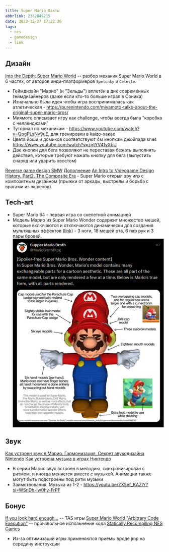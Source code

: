 ```yaml
---
title: Super Mario Факты
abbrlink: 2382849215
date: 2023-12-27 17:22:36
tags:
  - nes
  - gamedesign
  - link
---
```


## Дизайн
[Into the Depth: Super Mario World](https://eggplant.show/into-the-depths-super-mario-world-part-1) -- разбор механик Super Mario World в 6 частях, от авторов инди-платформеров `Spelunky` и `Celeste`.
- Геймдизайн "Марио" (и "Зельды") вплетён в днк современных геймдизайнеров (даже если кто-то больше играл в Соника)
- Изначально была идея чтобы игра воспринималась как атлетическая - https://purenintendo.com/miyamoto-talks-about-the-original-super-mario-bros/
- Миямото описывает игру как challenge, чтобы всегда была "коробка с челленджами"
- Туториал по механикам - https://www.youtube.com/watch?v=QpgPLsNv9uE, для тренировки в kaizo-хаках
- Цвета йоши и домиков соответствуют 4м кнопкам джойпада snes https://www.youtube.com/watch?v=zgtYV41yXbU
- Две кнопки для бега позволяют не переставая бежать выполнять действия, которые требуют нажать кнопку для бега (выпустить снаряд или ударить хвостом)

[Reverse game design SMW](https://thegamedesignforum.com/features/RD_SMW_1.html)
[Дополнение](https://habr.com/ru/companies/plarium/articles/307428/)
[An Intro to Videogame Design History. Part2. The Composite Era](https://thegamedesignforum.com/features/GDH_2.html) - Super Mario открыл эру игр с композитным дизайном (прыжки от аркады, выстрелы и борьба с врагами из экшенов)

## Tech-art
- Super Mario 64 - первая игра со скелетной анимацией
- Модель Марио из Super Mario Wonder содержит множество мешей, которые включаются и отключаются динамически для создания мультяшных эффектов ([link](https://twitter.com/DMeville/status/1740873118099661013)) - 3 ноги, 18 мешей рта, 6 пар рук и 3 пары бровей.
![](231227-super-mario-facts/smw_model.png)

## Звук
[Как устроен звук в Марио. Гармонизация. Секрет звукодизайна Nintendo](https://www.youtube.com/watch?v=KuyA12ezwS4)
[Как устроена музыка в играх Нинтендо](https://www.youtube.com/watch?v=9H7B0n-Gk1A)
- В серии Марио звук встроен в мелодию, синхронизирован с ритмом, и иногда меняется вместе с музыкой. Анимации также могут быть подстроены под ритм музыки
- Заимствования. Музыка из 1-2 - https://youtu.be/ZX5ef_KAZlY?si=WSnDh-Iw0hy-FrPF

## Бонус
[If you look hard enough...](https://shedevr.org.ru/cgi-bin/parse.cgi?id=super_mario_bros_tas_review) -- TAS игры
[Super Mario World "Arbitrary Code Execution"](https://www.youtube.com/watch?v=OPcV9uIY5i4) -- произвольное испольнение кода
[Statically Recompiling NES Games](https://andrewkelley.me/post/jamulator.html)
- Из-за оптимизаций игры применяются приёмы вроде jmp на середину инструкции

